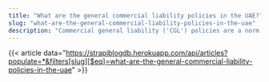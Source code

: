 ```yaml
---
title: "What are the general commercial liability policies in the UAE?"
slug: "what-are-the-general-commercial-liability-policies-in-the-uae"
description: "Commercial general liability ('CGL') policies are a norm in the UAE. A CGL policy usually provides comprehensive liability coverage by encompassing different liability coverage under the same head, such a property coverage, personal injury coverage, medical coverage etc."
---
```


{{< article data="https://strapiblogdb.herokuapp.com/api/articles?populate=*&filters[slug][$eq]=what-are-the-general-commercial-liability-policies-in-the-uae" >}}
